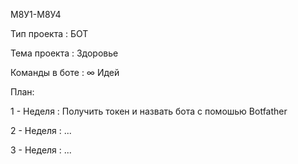 М8У1-М8У4

Тип проекта : БОТ

Тема проекта : Здоровье

Команды в боте : ∞ Идей 


План: 


1 - Неделя : Получить токен и назвать бота с помошью Botfather

2 - Неделя : ...

3 - Неделя : ...
